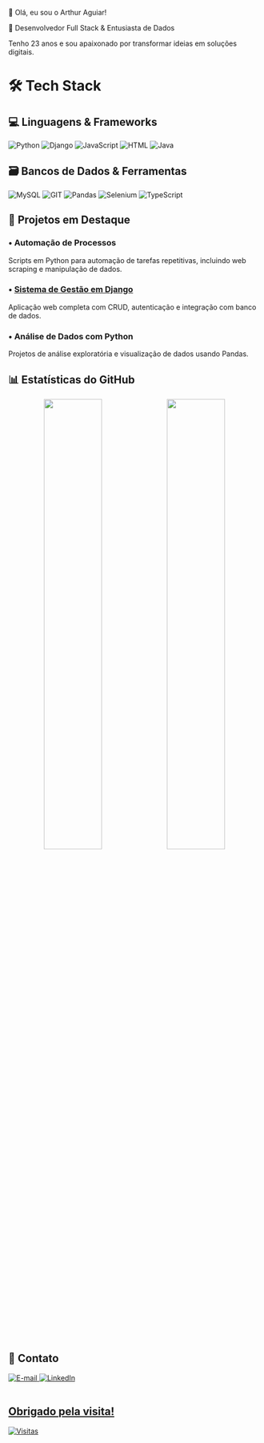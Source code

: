 👋 Olá, eu sou o Arthur Aguiar!

🚀 Desenvolvedor Full Stack & Entusiasta de Dados

Tenho 23 anos e sou apaixonado por transformar ideias em soluções digitais.
<br>

# 🛠️ Tech Stack

## 💻 Linguagens & Frameworks

![Python](https://img.shields.io/badge/python-3670A0?style=for-the-badge&logo=python&logoColor=ffdd54)
![Django](https://img.shields.io/badge/django-%23092E20.svg?style=for-the-badge&logo=django&logoColor=white)
![JavaScript](https://img.shields.io/badge/javascript-%2523323330.svg?style=for-the-badge&logo=javascript&logoColor=%2523F7DF1E)
![HTML](https://img.shields.io/badge/HTML5-E34F26?style=for-the-badge&logo=html5&logoColor=white)
![Java](https://img.shields.io/badge/java-%23ED8B00.svg?style=for-the-badge&logo=openjdk&logoColor=white)

## 🗃️ Bancos de Dados & Ferramentas

![MySQL](https://img.shields.io/badge/mysql-4479A1.svg?style=for-the-badge&logo=mysql&logoColor=white)
![GIT](https://img.shields.io/badge/GIT-E44C30?style=for-the-badge&logo=git&logoColor=white)
![Pandas](https://img.shields.io/badge/pandas-%23150458.svg?style=for-the-badge&logo=pandas&logoColor=white)
![Selenium](https://img.shields.io/badge/-Selenium-%2543B02A?style=for-the-badge&logo=selenium&logoColor=white)
![TypeScript](https://img.shields.io/badge/typescript-%23007ACC.svg?style=for-the-badge&logo=typescript&logoColor=white)

## 🌟 Projetos em Destaque

### • Automação de Processos
Scripts em Python para automação de tarefas repetitivas, incluindo web scraping e manipulação de dados.

### • <a href="https://github.com/imthur/Learning-Log" target="_blank">Sistema de Gestão em Django</a><br>
Aplicação web completa com CRUD, autenticação e integração com banco de dados.

### • Análise de Dados com Python
Projetos de análise exploratória e visualização de dados usando Pandas.

## 📊 Estatísticas do GitHub

<div align="center"> <img width="48%" src="https://github-readme-stats.vercel.app/api?username=imthur&show_icons=true&theme=transparent&hide_border=true&hide_rank=true" /> <img width="48%" src="https://github-readme-stats.vercel.app/api/top-langs/?username=imthur&theme=transparent&hide_border=true&layout=compact" /> </div>

## 📩 Contato

<div> <a href="mailto:arthuraguiardev@gmail.com"> <img src="https://img.shields.io/badge/-Gmail-%23333?style=for-the-badge&logo=gmail&logoColor=white" alt="E-mail"> </a> <a href="https://www.linkedin.com/in/arthuraguiar8708/" target="_blank"> <img src="https://img.shields.io/badge/-LinkedIn-%230077B5?style=for-the-badge&logo=linkedin&logoColor=white" alt="LinkedIn"> </a> <a href="https://github.com/imthur" target="_blank">

<br>
<br>

## Obrigado pela visita!
[![Visitas](https://komarev.com/ghpvc/?username=imthur&color=orange&style=flat)](https://github.com/imthur)
